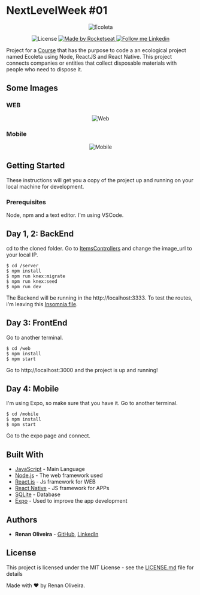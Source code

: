 # NextLevelWeek #01

<div align="center">
  <img alt="Ecoleta" src="https://github.com/lmaoclost/NextLevelWeek-1/blob/master/web/src/assets/logo.svg">
</div>

<p align="center">
  <img alt="License" src="https://img.shields.io/badge/license-MIT-191A1E">

  <a href="https://rocketseat.com.br">
    <img alt="Made by Rocketseat" src="https://img.shields.io/badge/made%20by-Rocketseat-%237519C1">
  </a>

  <a href="https://www.linkedin.com/in/renansmoliveira/">
    <img alt="Follow me Linkedin" src="https://img.shields.io/badge/Follow%20up-renansmoliveira-191A1E?style=social&logo=linkedin">
  </a>
</p>

Project for a [Course](https://nextlevelweek.com/aulas/booster/1/edicao/1) that has the purpose to code a an ecological project named Ecoleta using Node, ReactJS and React Native. This project connects companies or entities that collect disposable materials with people who need to dispose it.

## Some Images

### WEB
<div align="center">
  <img alt="Web" src="https://github.com/lmaoclost/NextLevelWeek-1/blob/master/imgs/web.png">
</div>

### Mobile
<div align="center">
  <img alt="Mobile" src="https://github.com/lmaoclost/NextLevelWeek-1/blob/master/imgs/mobile.png">
</div>

## Getting Started

These instructions will get you a copy of the project up and running on your local machine for development.

### Prerequisites

Node, npm and a text editor. I'm using VSCode.

## Day 1, 2: BackEnd
cd to the cloned folder. Go to [ItemsControllers](server/src/controllers/ItemsController.ts) and change the image_url to your local IP.
```
$ cd /server
$ npm install
$ npm run knex:migrate
$ npm run knex:seed
$ npm run dev
```
The Backend will be running in the http://localhost:3333. To test the routes, i'm leaving this [Insomnia file](Insomnia_2020-06-02.json).

## Day 3: FrontEnd
Go to another terminal.
```
$ cd /web
$ npm install
$ npm start
```
Go to http://localhost:3000 and the project is up and running!

## Day 4: Mobile
I'm using Expo, so make sure that you have it. Go to another terminal.
```
$ cd /mobile
$ npm install
$ npm start
```
Go to the expo page and connect.

## Built With

* [JavaScript](https://devdocs.io/javascript/) - Main Language
* [Node.js](https://nodejs.org/en/) - The web framework used
* [React.js](https://reactjs.org/) - Js framework for WEB
* [React Native](https://facebook.github.io/react-native/) - JS framework for APPs
* [SQLite](https://www.sqlite.org/index.html) - Database
* [Expo](https://expo.io/) - Used to improve the app development

## Authors

* **Renan Oliveira** - [GitHub](https://github.com/lmaoclost), [LinkedIn](https://www.linkedin.com/in/renansmoliveira/)

## License

This project is licensed under the MIT License - see the [LICENSE.md](LICENSE.md) file for details

Made with ❤️ by Renan Oliveira.